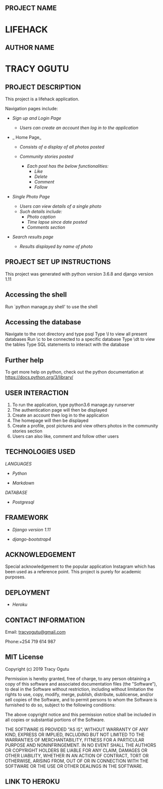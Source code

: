 ## PROJECT NAME
# LIFEHACK 

## AUTHOR NAME
# TRACY OGUTU

## PROJECT DESCRIPTION

This project is a lifehack application.

Navigation pages include:

* _Sign up and Login Page_

    * _Users can create an account then log in to the application_

* _ Home Page_

    * _Consists of a display of all photos posted_
        
    * _Community stories posted_

        * _Each post has the below functionalities:_
            * _Like_
            * _Delete_
            * _Comment_
            * _Follow_

* _Single Photo Page_

    * _Users can view details of a single photo_
    * _Such details include:_
        * _Photo caption_
        * _Time lapse since date posted_
        * _Comments section_
  
* _Search results page_

    * _Results displayed by name of photo_


## PROJECT SET UP INSTRUCTIONS

This project was generated with python version 3.6.8 and django version 1.11

## Accessing the shell

Run `python manage.py shell' to use the shell 

## Accessing the database

Navigate to the root directory and type psql 
Type \l to view all present databases
Run \c <name-of-database> to be connected to a specific database
Type \dt to view the tables
Type SQL statements to interact with the database

## Further help
To get more help on python, check out the python documentation at https://docs.python.org/3/library/

## USER INTERACTION

1. To run the application, type python3.6 manage.py runserver
2. The authentication page will then be displayed
3. Create an account then log in to the application
4. The homepage will then be displayed
5. Create a profile, post pictures and view others photos in the community stories section
6. Users can also like, comment and follow other users

## TECHNOLOGIES USED

_LANGUAGES_

* _Python_

* _Markdown_

_DATABASE_

* _Postgresql_

## FRAMEWORK

* _Django version 1.11_

* _django-bootstrap4_

## ACKNOWLEDGEMENT

Special acknowledgement to the popular application Instagram which has been used as a reference point. This project is purely for academic purposes.

## DEPLOYMENT

* _Heroku_

## CONTACT INFORMATION

Email: tracyogutu@gmail.com

Phone:+254 719 614 987

## MIT License

Copyright (c) 2019 Tracy Ogutu

Permission is hereby granted, free of charge, to any person obtaining a copy
of this software and associated documentation files (the "Software"), to deal
in the Software without restriction, including without limitation the rights
to use, copy, modify, merge, publish, distribute, sublicense, and/or sell
copies of the Software, and to permit persons to whom the Software is
furnished to do so, subject to the following conditions:

The above copyright notice and this permission notice shall be included in all
copies or substantial portions of the Software.

THE SOFTWARE IS PROVIDED "AS IS", WITHOUT WARRANTY OF ANY KIND, EXPRESS OR
IMPLIED, INCLUDING BUT NOT LIMITED TO THE WARRANTIES OF MERCHANTABILITY,
FITNESS FOR A PARTICULAR PURPOSE AND NONINFRINGEMENT. IN NO EVENT SHALL THE
AUTHORS OR COPYRIGHT HOLDERS BE LIABLE FOR ANY CLAIM, DAMAGES OR OTHER
LIABILITY, WHETHER IN AN ACTION OF CONTRACT, TORT OR OTHERWISE, ARISING FROM,
OUT OF OR IN CONNECTION WITH THE SOFTWARE OR THE USE OR OTHER DEALINGS IN THE
SOFTWARE.


## LINK TO HEROKU



